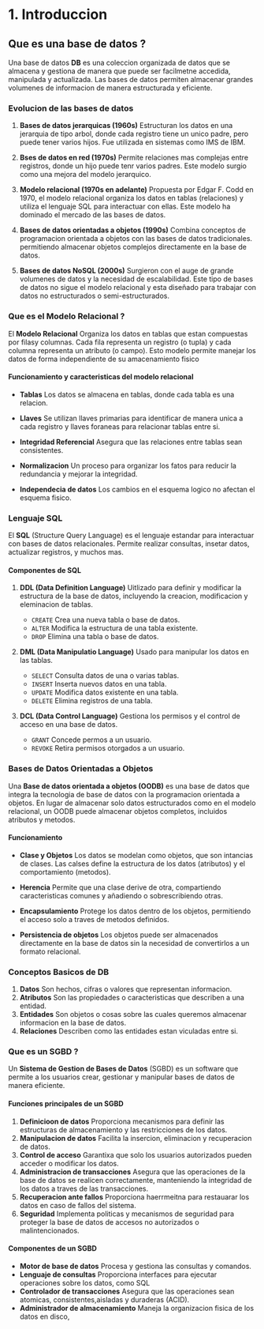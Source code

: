 # 1. Introduccion

## Que es una base de datos ?

Una base de datos **DB** es una coleccion organizada de datos que se almacena y gestiona de manera que puede ser facilmetne accedida, manipulada y actualizada. 
Las bases de datos permiten almacenar grandes volumenes de informacion de manera estructurada y eficiente.

### Evolucion de las bases de datos

1. **Bases de datos jerarquicas (1960s)** Estructuran los datos en una jerarquia de tipo arbol, donde cada registro tiene un unico padre, pero puede tener varios hijos. Fue utilizada en sistemas como IMS de IBM.

2. **Bses de datos en red (1970s)** Permite relaciones mas complejas entre registros, donde un hijo puede tenr varios padres. Este modelo surgio como una mejora del modelo jerarquico.

3. **Modelo relacional (1970s en adelante)** Propuesta por Edgar F. Codd en 1970, el modelo relacional organiza los datos en tablas (relaciones) y utiliza el lenguaje SQL para interactuar con ellas. Este modelo ha dominado el mercado de las bases de datos.

4. **Bases de datos orientadas a objetos (1990s)** Combina conceptos de programacion orientada a objetos con las bases de datos tradicionales. permitiendo almacenar objetos complejos directamente en la base de datos.

5. **Bases de datos NoSQL (2000s)** Surgieron con el auge de grande volumenes de datos y la necesidad de escalabilidad. Este tipo de bases de datos no sigue el modelo relacional y esta diseñado para trabajar con datos no estructurados o semi-estructurados.

### Que es el Modelo Relacional ?

El **Modelo Relacional** Organiza los datos en tablas que estan compuestas por filasy columnas. Cada fila representa un registro (o tupla) y cada columna representa un atributo (o campo). Esto modelo permite manejar los datos de forma independiente de su amacenamiento fisico

#### Funcionamiento y caracteristicas del modelo relacional

 * **Tablas** Los datos se almacena en tablas, donde cada tabla es una relacion.

 * **Llaves** Se utilizan llaves primarias para identificar de manera unica a cada registro y llaves foraneas para relacionar tablas entre si.

 * **Integridad Referencial** Asegura que las relaciones entre tablas sean consistentes.

 * **Normalizacion** Un proceso para organizar los fatos para reducir la redundancia y mejorar la integridad.

 * **Independecia de datos** Los cambios en el esquema logico no afectan el esquema fisico.

### Lenguaje SQL

El **SQL** (Structure Query Language) es el lenguaje estandar para interactuar con bases de datos relacionales. Permite realizar consultas, insetar datos, actualizar registros, y muchos mas.

#### Componentes de SQL

1. **DDL (Data Definition Language)** Uitlizado para definir y modificar la estructura de la base de datos, incluyendo la creacion, modificacion y eleminacion de tablas.
    
    * `CREATE` Crea una nueva tabla o base de datos.
    * `ALTER` Modifica la estructura de una tabla existente.
    * `DROP` Elimina una tabla o base de datos.
    
2. **DML (Data Manipulatio Language)** Usado para manipular los datos en las tablas.

    * `SELECT` Consulta datos de una o varias tablas.
    * `INSERT` Inserta nuevos datos en una tabla.
    * `UPDATE` Modifica datos existente en una tabla.
    * `DELETE` Elimina registros de una tabla.
    
3. **DCL (Data Control Language)** Gestiona los permisos y el control de acceso en una base de datos.

    * `GRANT`  Concede permos a un usuario.
    * `REVOKE` Retira permisos otorgados a un usuario.
    
### Bases de Datos Orientadas  a Objetos 

Una **Base de datos orientada a objetos (OODB)** es una base de datos que integra la tecnologia de base de datos con la programacion orientada a objetos. En lugar de almacenar solo datos estructurados como en el modelo relacional, un OODB puede almacenar objetos completos, incluidos atributos y metodos.

#### Funcionamiento

* **Clase y Objetos** Los datos se modelan como objetos, que son intancias de clases. Las calses define la estructura de los datos (atributos) y el comportamiento (metodos).

* **Herencia** Permite que una clase derive de otra, compartiendo caracteristicas comunes y añadiendo o sobrescribiendo otras.

* **Encapsulamiento** Protege los datos dentro de los objetos, permitiendo el acceso solo a traves de metodos definidos.

* **Persistencia de objetos** Los objetos puede ser almacenados directamente en la base de datos sin la necesidad de convertirlos a un formato relacional.

### Conceptos Basicos de DB

1. **Datos** Son hechos, cifras o valores que representan informacion.
2. **Atributos** Son las propiedades o caracteristicas que describen a una entidad.
3. **Entidades** Son objetos o cosas sobre las cuales queremos almacenar informacion en la base de datos.
4.  **Relaciones** Describen como las entidades estan viculadas entre si.


### Que es un SGBD ?

Un **Sistema de Gestion de Bases de Datos** (SGBD) es un software que permite a los usuarios crear, gestionar y manipular bases de datos de manera eficiente.

#### Funciones principales de un SGBD

1. **Definicioon de datos** Proporciona mecanismos para definir las estructuras de almacenamiento y las restricciones de los datos.
2. **Manipulacion de datos** Facilita la insercion, eliminacion y recuperacion de datos.
3. **Control de acceso** Garantixa que solo los usuarios autorizados pueden acceder o modificar los datos.
4. **Administracion de transacciones** Asegura que las operaciones de la base de datos se realicen correctamente, manteniendo la integridad de los datos a traves de las transacciones.
5. **Recuperacion ante fallos** Proporciona haerrmeitna para restauarar los datos en caso de fallos del sistema.
6. **Seguridad** Implementa politicas y mecanismos de seguridad para proteger la base de datos de accesos no autorizados o malintencionados.

#### Componentes de un SGBD

* **Motor de base de datos** Procesa y gestiona las consultas y comandos.
* **Lenguaje de consultas** Proporciona interfaces para ejecutar operaciones sobre los datos, como SQL
* **Controlador de transacciones** Asegura que las operaciones sean atomicas, consistentes,aisladas y duraderas (ACID).
* **Administrador de almacenamiento** Maneja la organizacion fisica de los datos en disco,
